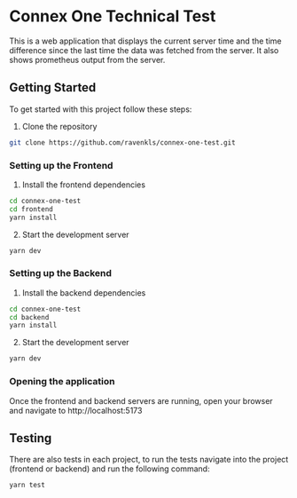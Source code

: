 # Connex One Technical Test

This is a web application that displays the current server time and the time difference since the last time the data was fetched from the server. It also shows prometheus output from the server.

## Getting Started

To get started with this project follow these steps:

1. Clone the repository

```bash
git clone https://github.com/ravenkls/connex-one-test.git
```

### Setting up the Frontend

1. Install the frontend dependencies

```bash
cd connex-one-test
cd frontend
yarn install
```

2. Start the development server

```bash
yarn dev
```

### Setting up the Backend

1. Install the backend dependencies

```bash
cd connex-one-test
cd backend
yarn install
```

2. Start the development server

```bash
yarn dev
```

### Opening the application

Once the frontend and backend servers are running, open your browser and navigate to http://localhost:5173

## Testing

There are also tests in each project, to run the tests navigate into the project (frontend or backend) and run the following command:

```bash
yarn test
```